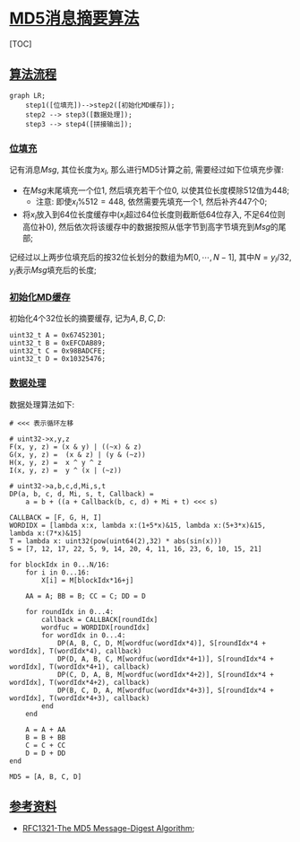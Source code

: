 # [MD5消息摘要算法](#toc)

[TOC]
<span id='toc'></span>

## [算法流程](#toc)

```mermaid
graph LR;
    step1([位填充])-->step2([初始化MD缓存]);
    step2 --> step3([数据处理]);
    step3 --> step4([拼接输出]);
```

### [位填充](#toc)

记有消息$Msg$, 其位长度为$x_l$, 那么进行MD5计算之前, 需要经过如下位填充步骤:  

- 在$Msg$末尾填充一个位$1$, 然后填充若干个位$0$, 以使其位长度模除512值为448;
  - 注意: 即使$x_l\%512=448$, 依然需要先填充一个1, 然后补齐447个0;  
- 将$x_l$放入到64位长度缓存中($x_l$超过64位长度则截断低64位存入, 不足64位则高位补0), 然后依次将该缓存中的数据按照从低字节到高字节填充到$Msg$的尾部;  

记经过以上两步位填充后的按32位长划分的数组为$M[0, \cdots, N-1]$, 其中$N=y_{l}/32$, $y_l$表示$Msg$填充后的长度;  

### [初始化MD缓存](#toc)

初始化4个32位长的摘要缓存, 记为$A, B, C, D$:  

```Pseudo
uint32_t A = 0x67452301;
uint32_t B = 0xEFCDAB89;
uint32_t C = 0x98BADCFE;
uint32_t D = 0x10325476;
```

### [数据处理](#toc)

数据处理算法如下:  

```Pseudo
# <<< 表示循环左移

# uint32->x,y,z
F(x, y, z) = (x & y) | ((~x) & z)
G(x, y, z) =  (x & z) | (y & (~z))
H(x, y, z) =  x ^ y ^ z
I(x, y, z) =  y ^ (x | (~z))

# uint32->a,b,c,d,Mi,s,t
DP(a, b, c, d, Mi, s, t, Callback) =
    a = b + ((a + Callback(b, c, d) + Mi + t) <<< s)

CALLBACK = [F, G, H, I]
WORDIDX = [lambda x:x, lambda x:(1+5*x)&15, lambda x:(5+3*x)&15, lambda x:(7*x)&15]
T = lambda x: uint32(pow(uint64(2),32) * abs(sin(x)))
S = [7, 12, 17, 22, 5, 9, 14, 20, 4, 11, 16, 23, 6, 10, 15, 21]

for blockIdx in 0...N/16:
    for i in 0...16:
        X[i] = M[blockIdx*16+j]

    AA = A; BB = B; CC = C; DD = D

    for roundIdx in 0...4:
        callback = CALLBACK[roundIdx]
        wordfuc = WORDIDX[roundIdx]
        for wordIdx in 0...4:
            DP(A, B, C, D, M[wordfuc(wordIdx*4)], S[roundIdx*4 + wordIdx], T(wordIdx*4), callback)
            DP(D, A, B, C, M[wordfuc(wordIdx*4+1)], S[roundIdx*4 + wordIdx], T(wordIdx*4+1), callback)
            DP(C, D, A, B, M[wordfuc(wordIdx*4+2)], S[roundIdx*4 + wordIdx], T(wordIdx*4+2), callback)
            DP(B, C, D, A, M[wordfuc(wordIdx*4+3)], S[roundIdx*4 + wordIdx], T(wordIdx*4+3), callback)
        end
    end

    A = A + AA
    B = B + BB
    C = C + CC
    D = D + DD
end

MD5 = [A, B, C, D]
```

## [参考资料](#toc)

- [RFC1321-The MD5 Message-Digest Algorithm](https://tools.ietf.org/pdf/rfc1321.pdf);  
